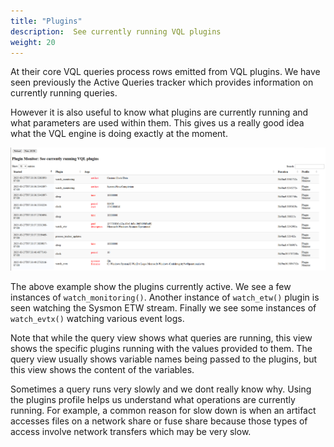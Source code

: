 ```yaml
---
title: "Plugins"
description:  See currently running VQL plugins
weight: 20
---
```


At their core VQL queries process rows emitted from VQL plugins. We
have seen previously the Active Queries tracker which provides
information on currently running queries.

However it is also useful to know what plugins are currently running
and what parameters are used within them. This gives us a really good
idea what the VQL engine is doing exactly at the moment.

![Plugin tracker profile](profile.png)

The above example show the plugins currently active. We see a few
instances of `watch_monitoring()`. Another instance of `watch_etw()`
plugin is seen watching the Sysmon ETW stream. Finally we see some
instances of `watch_evtx()` watching various event logs.

Note that while the query view shows what queries are running, this
view shows the specific plugins running with the values provided to
them. The query view usually shows variable names being passed to the
plugins, but this view shows the content of the variables.

Sometimes a query runs very slowly and we dont really know why. Using
the plugins profile helps us understand what operations are currently
running. For example, a common reason for slow down is when an
artifact accesses files on a network share or fuse share because those
types of access involve network transfers which may be very slow.

